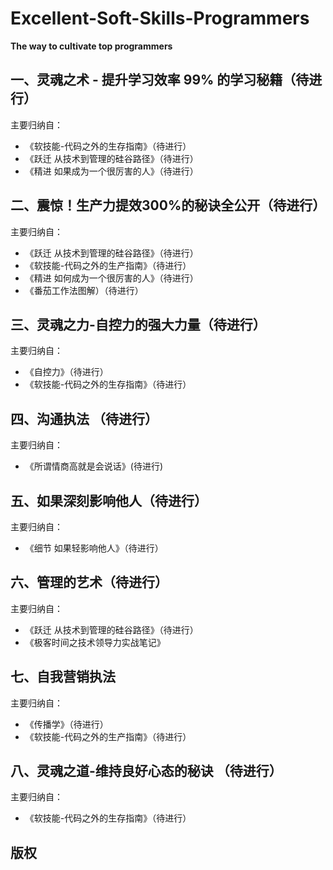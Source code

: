 # Excellent-Soft-Skills-Programmers
**The way to cultivate top programmers**
## 一、灵魂之术 - 提升学习效率 99% 的学习秘籍（待进行）
主要归纳自：
* 《软技能-代码之外的生存指南》（待进行）
* 《跃迁 从技术到管理的硅谷路径》（待进行）
* 《精进 如果成为一个很厉害的人》（待进行）
## 二、震惊！生产力提效300%的秘诀全公开（待进行）
主要归纳自：
* 《跃迁 从技术到管理的硅谷路径》（待进行）
* 《软技能-代码之外的生产指南》（待进行）
* 《精进 如何成为一个很厉害的人》（待进行）
* 《番茄工作法图解）（待进行）
## 三、灵魂之力-自控力的强大力量（待进行）
主要归纳自：
* 《自控力》（待进行）
* 《软技能-代码之外的生存指南》（待进行）
## 四、沟通执法 （待进行）
主要归纳自：
* 《所谓情商高就是会说话》(待进行)
## 五、如果深刻影响他人（待进行）
主要归纳自：
* 《细节 如果轻影响他人》（待进行）
## 六、管理的艺术（待进行）
主要归纳自：
* 《跃迁 从技术到管理的硅谷路径》（待进行）
* 《极客时间之技术领导力实战笔记》
## 七、自我营销执法
主要归纳自：
* 《传播学》（待进行）
* 《软技能-代码之外的生产指南》（待进行）
## 八、灵魂之道-维持良好心态的秘诀 （待进行）
主要归纳自：
* 《软技能-代码之外的生存指南》（待进行）
## 版权